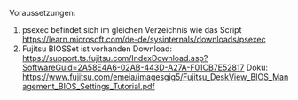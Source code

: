 Voraussetzungen:

1. psexec befindet sich im gleichen Verzeichnis wie das Script
   https://learn.microsoft.com/de-de/sysinternals/downloads/psexec
3. Fujitsu BIOSSet ist vorhanden
   Download: https://support.ts.fujitsu.com/IndexDownload.asp?SoftwareGuid=2A58E4A6-02AB-443D-A27A-F01CB7E52817
   Doku: https://www.fujitsu.com/emeia/imagesgig5/Fujitsu_DeskView_BIOS_Management_BIOS_Settings_Tutorial.pdf
